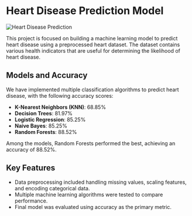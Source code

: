 # Heart Disease Prediction Model

![Heart Disease Prediction](https://media.clinicaladvisor.com/images/2017/03/29/heartillustrationts51811362_1191108.jpg)

This project is focused on building a machine learning model to predict heart disease using a preprocessed heart dataset. The dataset contains various health indicators that are useful for determining the likelihood of heart disease.

## Models and Accuracy

We have implemented multiple classification algorithms to predict heart disease, with the following accuracy scores:

- **K-Nearest Neighbors (KNN)**: 68.85%
- **Decision Trees**: 81.97%
- **Logistic Regression**: 85.25%
- **Naive Bayes**: 85.25%
- **Random Forests**: 88.52%

Among the models, Random Forests performed the best, achieving an accuracy of 88.52%.

## Key Features

- Data preprocessing included handling missing values, scaling features, and encoding categorical data.
- Multiple machine learning algorithms were tested to compare performance.
- Final model was evaluated using accuracy as the primary metric.

